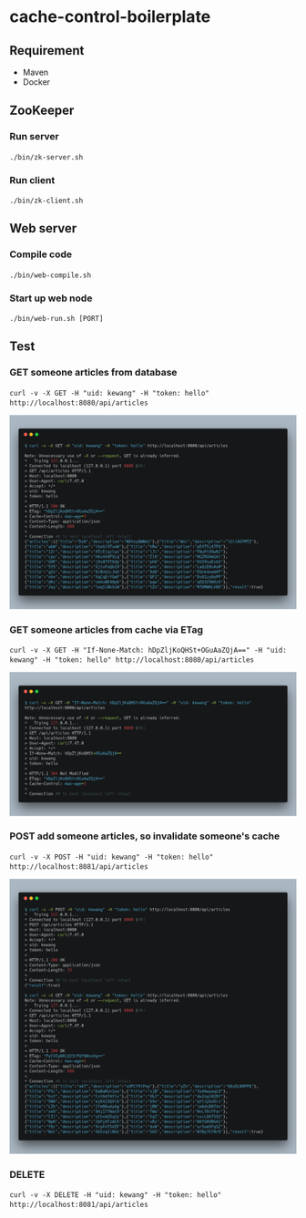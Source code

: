# cache-control-boilerplate

## Requirement

* Maven
* Docker

## ZooKeeper

### Run server

`./bin/zk-server.sh`

### Run client

`./bin/zk-client.sh`

## Web server

### Compile code

`./bin/web-compile.sh`

### Start up web node

`./bin/web-run.sh [PORT]`

## Test

### GET someone articles from database

`curl -v -X GET -H "uid: kewang" -H "token: hello" http://localhost:8080/api/articles`

![](./demo/get-1.png)

### GET someone articles from cache via ETag

`curl -v -X GET -H "If-None-Match: hDpZljKoQHSt+OGuAaZQjA==" -H "uid: kewang" -H "token: hello" http://localhost:8080/api/articles`

![](./demo/get-2.png)

### POST add someone articles, so invalidate someone's cache

`curl -v -X POST -H "uid: kewang" -H "token: hello" http://localhost:8081/api/articles`

![](./demo/post-1.png)

### DELETE

`curl -v -X DELETE -H "uid: kewang" -H "token: hello" http://localhost:8081/api/articles`
